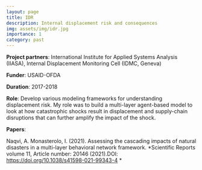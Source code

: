 ```yaml
---
layout: page
title: IDR
description: Internal displacement risk and consequences
img: assets/img/idr.jpg
importance: 1
category: past
---
```



**Project partners**: International Institute for Applied Systems Analysis (IIASA), Internal Displacement Monitoring Cell (IDMC, Geneva)

**Funder**: USAID-OFDA

**Duration**: 2017-2018

**Role**: Develop various modeling frameworks for understanding displacement risk. My role was to build a multi-layer agent-based model to look at how catastrophic shocks result in displacement and supply-chain disruptions that can further amplify the impact of the shock.
 

**Papers**:

Naqvi, A. Monasterolo, I. (2021). Assessing the cascading impacts of natural disasters in a multi-layer behavioral network framework. *Scientific Reports volume 11, Article number: 20146 (2021).DOI: https://doi.org/10.1038/s41598-021-99343-4 *